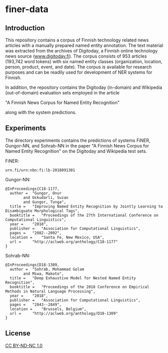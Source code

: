 # finer-data

## Introduction

This repository contains a corpus of Finnish technology related news
articles with a manually prepared named entity annotation. The text
material was extracted from the archives of Digitoday, a Finnish
online technology news source (www.digitoday.fi). The corpus consists
of 953 articles (193,742 word tokens) with six named entity classes
(organization, location, person, product, event, and date). The corpus
is available for research purposes and can be readily used for
development of NER systems for Finnish.

In addition, the repository contains the Digitoday (in-domain) and
Wikipedia (out-of-domain) evaluation sets employed in the article

"A Finnish News Corpus for Named Entity Recognition"

along with the system predictions.

## Experiments

The directory experiments contains the predictions of systems FiNER, Gungor-NN, and Sohrab-NN in the paper "A Finnish News Corpus for Named Entity Recognition" on the Digitoday and Wikipedia test sets.

FiNER:

```
urn.fi/urn:nbn:fi:lb-2018091301
```

Gungor-NN:

```
@InProceedings{C18-1177,
  author = 	"Gungor, Onur
		and Uskudarli, Suzan
		and Gungor, Tunga",
  title = 	"Improving Named Entity Recognition by Jointly Learning to Disambiguate Morphological Tags",
  booktitle = 	"Proceedings of the 27th International Conference on Computational Linguistics",
  year = 	"2018",
  publisher = 	"Association for Computational Linguistics",
  pages = 	"2082--2092",
  location = 	"Santa Fe, New Mexico, USA",
  url = 	"http://aclweb.org/anthology/C18-1177"
}
```

Sohrab-NN:

``` 
@InProceedings{D18-1309,
  author = 	"Sohrab, Mohammad Golam
		and Miwa, Makoto",
  title = 	"Deep Exhaustive Model for Nested Named Entity Recognition",
  booktitle = 	"Proceedings of the 2018 Conference on Empirical Methods in Natural Language Processing",
  year = 	"2018",
  publisher = 	"Association for Computational Linguistics",
  pages = 	"2843--2849",
  location = 	"Brussels, Belgium",
  url = 	"http://aclweb.org/anthology/D18-1309"
}
```

## License 

[CC BY-ND-NC 1.0](https://creativecommons.org/licenses/by-nd-nc/1.0/fi/legalcode)
